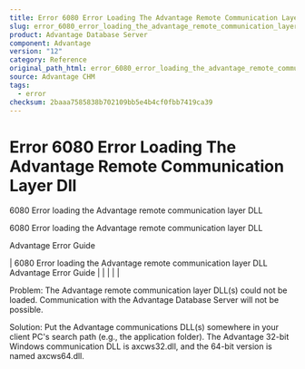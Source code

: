 ```yaml
---
title: Error 6080 Error Loading The Advantage Remote Communication Layer Dll
slug: error_6080_error_loading_the_advantage_remote_communication_layer_dll
product: Advantage Database Server
component: Advantage
version: "12"
category: Reference
original_path_html: error_6080_error_loading_the_advantage_remote_communication_layer_dll.htm
source: Advantage CHM
tags:
  - error
checksum: 2baaa7585838b702109bb5e4b4cf0fbb7419ca39
---
```


# Error 6080 Error Loading The Advantage Remote Communication Layer Dll

6080 Error loading the Advantage remote communication layer DLL

6080 Error loading the Advantage remote communication layer DLL

Advantage Error Guide

| 6080 Error loading the Advantage remote communication layer DLL  Advantage Error Guide |  |  |  |  |

Problem: The Advantage remote communication layer DLL(s) could not be loaded. Communication with the Advantage Database Server will not be possible.

Solution: Put the Advantage communications DLL(s) somewhere in your client PC's search path (e.g., the application folder). The Advantage 32-bit Windows communication DLL is axcws32.dll, and the 64-bit version is named axcws64.dll.
